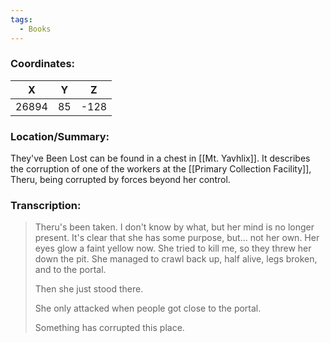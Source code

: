 ```yaml
---
tags:
  - Books
---
```


### Coordinates:
| **X** | **Y**| **Z** |
|:-----:|:----:|:-----:|
|26894  |85   |-128  |

### Location/Summary:
They've Been Lost can be found in a chest in [[Mt. Yavhlix]]. It describes the corruption of one of the workers at the [[Primary Collection Facility]], Theru, being corrupted by forces beyond her control.

### Transcription:
> Theru's been taken. I don't know by what, but her mind is no longer present. It's clear that she has some purpose, but... not her own. Her eyes glow a faint yellow now. She tried to kill me, so they threw her down the pit. She managed to crawl back up, half alive, legs broken, and to the portal.
>
> Then she just stood there.
>
> She only attacked when people got close to the portal.
>
> Something has corrupted this place.



